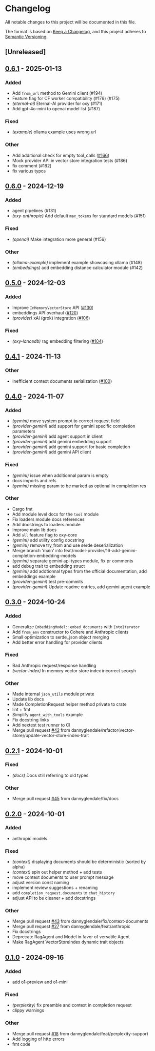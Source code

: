 # Changelog

All notable changes to this project will be documented in this file.

The format is based on [Keep a Changelog](https://keepachangelog.com/en/1.0.0/),
and this project adheres to [Semantic Versioning](https://semver.org/spec/v2.0.0.html).

## [Unreleased]

## [0.6.1](https://github.com/dannyglendale/oxy/compare/oxy-core-v0.6.0...oxy-core-v0.6.1) - 2025-01-13

### Added

- Add `from_url` method to Gemini client (#194)
- Feature flag for CF worker compatibility (#176) (#175)
- *(eternal-ai)* Eternal-AI provider for oxy (#171)
- Add gpt-4o-mini to openai model list (#187)

### Fixed

- *(example)* ollama example uses wrong url

### Other

- Add additional check for empty tool_calls ([#166](https://github.com/dannyglendale/oxy/pull/166))
- Mock provider API in vector store integration tests (#186)
- fix comment (#182)
- fix various typos

## [0.6.0](https://github.com/dannyglendale/oxy/compare/oxy-core-v0.5.0...oxy-core-v0.6.0) - 2024-12-19

### Added

- agent pipelines (#131)
- *(oxy-anthropic)* Add default `max_tokens` for standard models (#151)

### Fixed

- *(openai)* Make integration more general (#156)

### Other

- *(ollama-example)* implement example showcasing ollama (#148)
- *(embeddings)* add embedding distance calculator module (#142)

## [0.5.0](https://github.com/dannyglendale/oxy/compare/oxy-core-v0.4.1...oxy-core-v0.5.0) - 2024-12-03

### Added

- Improve `InMemoryVectorStore` API ([#130](https://github.com/dannyglendale/oxy/pull/130))
- embeddings API overhaul ([#120](https://github.com/dannyglendale/oxy/pull/120))
- *(provider)* xAI (grok) integration ([#106](https://github.com/dannyglendale/oxy/pull/106))

### Fixed

- *(oxy-lancedb)* rag embedding filtering ([#104](https://github.com/dannyglendale/oxy/pull/104))

## [0.4.1](https://github.com/dannyglendale/oxy/compare/oxy-core-v0.4.0...oxy-core-v0.4.1) - 2024-11-13

### Other

- Inefficient context documents serialization ([#100](https://github.com/dannyglendale/oxy/pull/100))

## [0.4.0](https://github.com/dannyglendale/oxy/compare/oxy-core-v0.3.0...oxy-core-v0.4.0) - 2024-11-07

### Added

- *(gemini)* move system prompt to correct request field
- *(provider-gemini)* add support for gemini specific completion parameters
- *(provider-gemini)* add agent support in client
- *(provider-gemini)* add gemini embedding support
- *(provider-gemini)* add gemini support for basic completion
- *(provider-gemini)* add gemini API client

### Fixed

- *(gemini)* issue when additionnal param is empty
- docs imports and refs
- *(gemini)* missing param to be marked as optional in completion res

### Other

- Cargo fmt
- Add module level docs for the `tool` module
- Fix loaders module docs references
- Add docstrings to loaders module
- Improve main lib docs
- Add `all` feature flag to oxy-core
- *(gemini)* add utility config docstring
- *(gemini)* remove try_from and use serde deserialization
- Merge branch 'main' into feat/model-provider/16-add-gemini-completion-embedding-models
- *(gemini)* separate gemini api types module, fix pr comments
- add debug trait to embedding struct
- *(gemini)* add addtionnal types from the official documentation, add embeddings example
- *(provider-gemini)* test pre-commits
- *(provider-gemini)* Update readme entries, add gemini agent example

## [0.3.0](https://github.com/dannyglendale/oxy/compare/oxy-core-v0.2.1...oxy-core-v0.3.0) - 2024-10-24

### Added

- Generalize `EmbeddingModel::embed_documents` with `IntoIterator`
- Add `from_env` constructor to Cohere and Anthropic clients
- Small optimization to serde_json object merging
- Add better error handling for provider clients

### Fixed

- Bad Anthropic request/response handling
- *(vector-index)* In memory vector store index incorrect seoxyh

### Other

- Made internal `json_utils` module private
- Update lib docs
- Made CompletionRequest helper method private to crate
- lint + fmt
- Simplify `agent_with_tools` example
- Fix docstring links
- Add nextest test runner to CI
- Merge pull request [#42](https://github.com/dannyglendale/oxy/pull/42) from dannyglendale/refactor(vector-store)/update-vector-store-index-trait

## [0.2.1](https://github.com/dannyglendale/oxy/compare/oxy-core-v0.2.0...oxy-core-v0.2.1) - 2024-10-01

### Fixed

- *(docs)* Docs still referring to old types

### Other

- Merge pull request [#45](https://github.com/dannyglendale/oxy/pull/45) from dannyglendale/fix/docs

## [0.2.0](https://github.com/dannyglendale/oxy/compare/oxy-core-v0.1.0...oxy-core-v0.2.0) - 2024-10-01

### Added

- anthropic models

### Fixed

- *(context)* displaying documents should be deterministic (sorted by alpha)
- *(context)* spin out helper method + add tests
- move context documents to user prompt message
- adjust version const naming
- implement review suggestions + renaming
- add `completion_request.documents` to `chat_history`
- adjust API to be cleaner + add docstrings

### Other

- Merge pull request [#43](https://github.com/dannyglendale/oxy/pull/43) from dannyglendale/fix/context-documents
- Merge pull request [#27](https://github.com/dannyglendale/oxy/pull/27) from dannyglendale/feat/anthropic
- Fix docstrings
- Deprecate RagAgent and Model in favor of versatile Agent
- Make RagAgent VectorStoreIndex dynamic trait objects

## [0.1.0](https://github.com/dannyglendale/oxy/compare/oxy-core-v0.0.7...oxy-core-v0.1.0) - 2024-09-16

### Added

- add o1-preview and o1-mini

### Fixed

- *(perplexity)* fix preamble and context in completion request
- clippy warnings

### Other

- Merge pull request [#18](https://github.com/dannyglendale/oxy/pull/18) from dannyglendale/feat/perplexity-support
- Add logging of http errors
- fmt code
